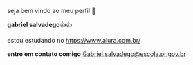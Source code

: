 seja bem vindo ao meu perfil 💩

**gabriel salvadego**👍👍

estou estudando no https://www.alura.com.br/

**entre em contato comigo**
Gabriel.salvadego@escola.pr.gov.br 


